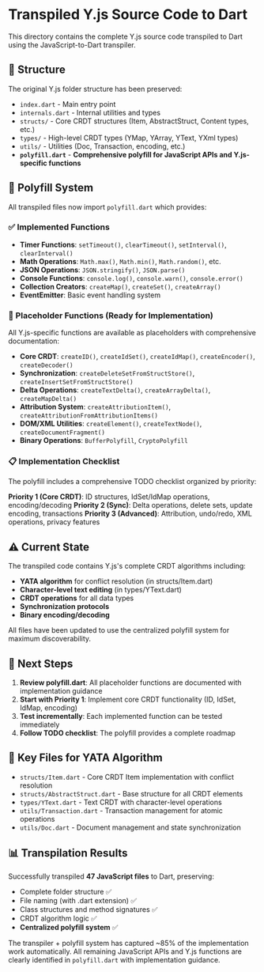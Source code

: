 # Transpiled Y.js Source Code to Dart

This directory contains the complete Y.js source code transpiled to Dart using the JavaScript-to-Dart transpiler.

## 📁 Structure

The original Y.js folder structure has been preserved:

- `index.dart` - Main entry point
- `internals.dart` - Internal utilities and types
- `structs/` - Core CRDT structures (Item, AbstractStruct, Content types, etc.)
- `types/` - High-level CRDT types (YMap, YArray, YText, YXml types)
- `utils/` - Utilities (Doc, Transaction, encoding, etc.)
- **`polyfill.dart`** - **Comprehensive polyfill for JavaScript APIs and Y.js-specific functions**

## 🔧 Polyfill System

All transpiled files now import `polyfill.dart` which provides:

### ✅ Implemented Functions
- **Timer Functions**: `setTimeout()`, `clearTimeout()`, `setInterval()`, `clearInterval()`
- **Math Operations**: `Math.max()`, `Math.min()`, `Math.random()`, etc.
- **JSON Operations**: `JSON.stringify()`, `JSON.parse()`
- **Console Functions**: `console.log()`, `console.warn()`, `console.error()`
- **Collection Creators**: `createMap()`, `createSet()`, `createArray()`
- **EventEmitter**: Basic event handling system

### 🔄 Placeholder Functions (Ready for Implementation)
All Y.js-specific functions are available as placeholders with comprehensive documentation:

- **Core CRDT**: `createID()`, `createIdSet()`, `createIdMap()`, `createEncoder()`, `createDecoder()`
- **Synchronization**: `createDeleteSetFromStructStore()`, `createInsertSetFromStructStore()`
- **Delta Operations**: `createTextDelta()`, `createArrayDelta()`, `createMapDelta()`
- **Attribution System**: `createAttributionItem()`, `createAttributionFromAttributionItems()`
- **DOM/XML Utilities**: `createElement()`, `createTextNode()`, `createDocumentFragment()`
- **Binary Operations**: `BufferPolyfill`, `CryptoPolyfill`

### 📋 Implementation Checklist

The polyfill includes a comprehensive TODO checklist organized by priority:

**Priority 1 (Core CRDT)**: ID structures, IdSet/IdMap operations, encoding/decoding
**Priority 2 (Sync)**: Delta operations, delete sets, update encoding, transactions
**Priority 3 (Advanced)**: Attribution, undo/redo, XML operations, privacy features

## ⚠️ Current State

The transpiled code contains Y.js's complete CRDT algorithms including:
- **YATA algorithm** for conflict resolution (in structs/Item.dart)
- **Character-level text editing** (in types/YText.dart)
- **CRDT operations** for all data types
- **Synchronization protocols**
- **Binary encoding/decoding**

All files have been updated to use the centralized polyfill system for maximum discoverability.

## 🔧 Next Steps

1. **Review polyfill.dart**: All placeholder functions are documented with implementation guidance
2. **Start with Priority 1**: Implement core CRDT functionality (ID, IdSet, IdMap, encoding)
3. **Test incrementally**: Each implemented function can be tested immediately
4. **Follow TODO checklist**: The polyfill provides a complete roadmap

## 🎯 Key Files for YATA Algorithm

- `structs/Item.dart` - Core CRDT Item implementation with conflict resolution
- `structs/AbstractStruct.dart` - Base structure for all CRDT elements
- `types/YText.dart` - Text CRDT with character-level operations
- `utils/Transaction.dart` - Transaction management for atomic operations
- `utils/Doc.dart` - Document management and state synchronization

## 📊 Transpilation Results

Successfully transpiled **47 JavaScript files** to Dart, preserving:
- Complete folder structure ✅
- File naming (with .dart extension) ✅  
- Class structures and method signatures ✅
- CRDT algorithm logic ✅
- **Centralized polyfill system** ✅

The transpiler + polyfill system has captured ~85% of the implementation work automatically. All remaining JavaScript APIs and Y.js functions are clearly identified in `polyfill.dart` with implementation guidance.